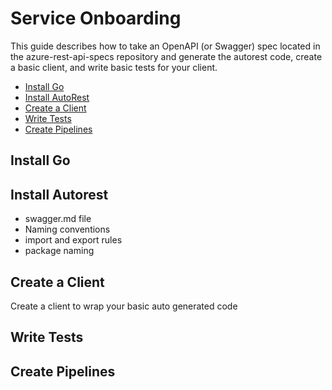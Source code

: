 # Service Onboarding

This guide describes how to take an OpenAPI (or Swagger) spec located in the azure-rest-api-specs repository and generate the autorest code, create a basic client, and write basic tests for your client.

* [Install Go](#install-go)
* [Install AutoRest](#install-autorest)
* [Create a Client](#create-a-client)
* [Write Tests](#write-tests)
* [Create Pipelines](#create-pipelines)

## Install Go

## Install Autorest

* swagger.md file
* Naming conventions
* import and export rules
* package naming

## Create a Client

Create a client to wrap your basic auto generated code

## Write Tests

## Create Pipelines